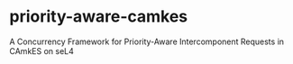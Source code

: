 # priority-aware-camkes
A Concurrency Framework for Priority-Aware Intercomponent Requests in CAmkES on seL4
